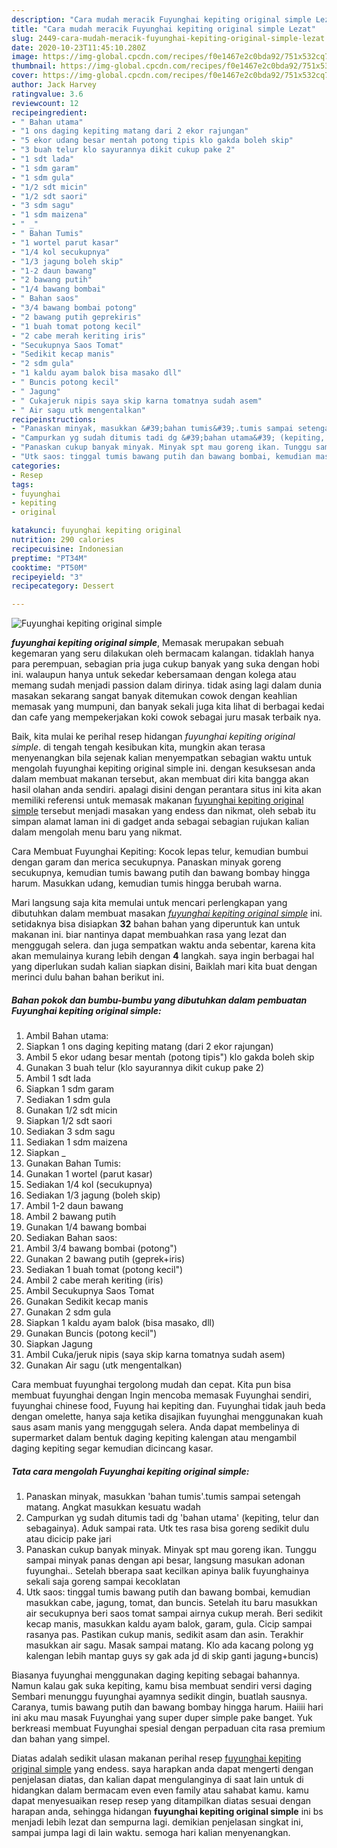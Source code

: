 ```yaml
---
description: "Cara mudah meracik Fuyunghai kepiting original simple Lezat"
title: "Cara mudah meracik Fuyunghai kepiting original simple Lezat"
slug: 2449-cara-mudah-meracik-fuyunghai-kepiting-original-simple-lezat
date: 2020-10-23T11:45:10.280Z
image: https://img-global.cpcdn.com/recipes/f0e1467e2c0bda92/751x532cq70/fuyunghai-kepiting-original-simple-foto-resep-utama.jpg
thumbnail: https://img-global.cpcdn.com/recipes/f0e1467e2c0bda92/751x532cq70/fuyunghai-kepiting-original-simple-foto-resep-utama.jpg
cover: https://img-global.cpcdn.com/recipes/f0e1467e2c0bda92/751x532cq70/fuyunghai-kepiting-original-simple-foto-resep-utama.jpg
author: Jack Harvey
ratingvalue: 3.6
reviewcount: 12
recipeingredient:
- " Bahan utama"
- "1 ons daging kepiting matang dari 2 ekor rajungan"
- "5 ekor udang besar mentah potong tipis klo gakda boleh skip"
- "3 buah telur klo sayurannya dikit cukup pake 2"
- "1 sdt lada"
- "1 sdm garam"
- "1 sdm gula"
- "1/2 sdt micin"
- "1/2 sdt saori"
- "3 sdm sagu"
- "1 sdm maizena"
- " _"
- " Bahan Tumis"
- "1 wortel parut kasar"
- "1/4 kol secukupnya"
- "1/3 jagung boleh skip"
- "1-2 daun bawang"
- "2 bawang putih"
- "1/4 bawang bombai"
- " Bahan saos"
- "3/4 bawang bombai potong"
- "2 bawang putih geprekiris"
- "1 buah tomat potong kecil"
- "2 cabe merah keriting iris"
- "Secukupnya Saos Tomat"
- "Sedikit kecap manis"
- "2 sdm gula"
- "1 kaldu ayam balok bisa masako dll"
- " Buncis potong kecil"
- " Jagung"
- " Cukajeruk nipis saya skip karna tomatnya sudah asem"
- " Air sagu utk mengentalkan"
recipeinstructions:
- "Panaskan minyak, masukkan &#39;bahan tumis&#39;.tumis sampai setengah matang. Angkat masukkan kesuatu wadah"
- "Campurkan yg sudah ditumis tadi dg &#39;bahan utama&#39; (kepiting, telur dan sebagainya). Aduk sampai rata. Utk tes rasa bisa goreng sedikit dulu atau dicicip pake jari"
- "Panaskan cukup banyak minyak. Minyak spt mau goreng ikan. Tunggu sampai minyak panas dengan api besar, langsung masukan adonan fuyunghai.. Setelah bberapa saat kecilkan apinya balik fuyunghainya sekali saja goreng sampai kecoklatan"
- "Utk saos: tinggal tumis bawang putih dan bawang bombai, kemudian masukkan cabe, jagung, tomat, dan buncis. Setelah itu baru masukkan air secukupnya beri saos tomat sampai airnya cukup merah. Beri sedikit kecap manis, masukkan kaldu ayam balok, garam, gula. Cicip sampai rasanya pas. Pastikan cukup manis, sedikit asam dan asin. Terakhir masukkan air sagu. Masak sampai matang. Klo ada kacang polong yg kalengan lebih mantap guys sy gak ada jd di skip ganti jagung+buncis)"
categories:
- Resep
tags:
- fuyunghai
- kepiting
- original

katakunci: fuyunghai kepiting original 
nutrition: 290 calories
recipecuisine: Indonesian
preptime: "PT34M"
cooktime: "PT50M"
recipeyield: "3"
recipecategory: Dessert

---
```



![Fuyunghai kepiting original simple](https://img-global.cpcdn.com/recipes/f0e1467e2c0bda92/751x532cq70/fuyunghai-kepiting-original-simple-foto-resep-utama.jpg)

<b><i>fuyunghai kepiting original simple</i></b>, Memasak merupakan sebuah kegemaran yang seru dilakukan oleh bermacam kalangan. tidaklah hanya para perempuan, sebagian pria juga cukup banyak yang suka dengan hobi ini. walaupun hanya untuk sekedar kebersamaan dengan kolega atau memang sudah menjadi passion dalam dirinya. tidak asing lagi dalam dunia masakan sekarang sangat banyak ditemukan cowok dengan keahlian memasak yang mumpuni, dan banyak sekali juga kita lihat di berbagai kedai dan cafe yang mempekerjakan koki cowok sebagai juru masak terbaik nya.

Baik, kita mulai ke perihal resep hidangan <i>fuyunghai kepiting original simple</i>. di tengah tengah kesibukan kita, mungkin akan terasa menyenangkan bila sejenak kalian menyempatkan sebagian waktu untuk mengolah fuyunghai kepiting original simple ini. dengan kesuksesan anda dalam membuat makanan tersebut, akan membuat diri kita bangga akan hasil olahan anda sendiri. apalagi disini dengan perantara situs ini kita akan memiliki referensi untuk memasak makanan <u>fuyunghai kepiting original simple</u> tersebut menjadi masakan yang endess dan nikmat, oleh sebab itu simpan alamat laman ini di gadget anda sebagai sebagian rujukan kalian dalam mengolah menu baru yang nikmat.

Cara Membuat Fuyunghai Kepiting: Kocok lepas telur, kemudian bumbui dengan garam dan merica secukupnya. Panaskan minyak goreng secukupnya, kemudian tumis bawang putih dan bawang bombay hingga harum. Masukkan udang, kemudian tumis hingga berubah warna.


Mari langsung saja kita memulai untuk mencari perlengkapan yang dibutuhkan dalam membuat masakan <u><i>fuyunghai kepiting original simple</i></u> ini. setidaknya bisa disiapkan <b>32</b> bahan bahan yang diperuntuk kan untuk makanan ini. biar nantinya dapat membuahkan rasa yang lezat dan menggugah selera. dan juga sempatkan waktu anda sebentar, karena kita akan memulainya kurang lebih dengan <b>4</b> langkah. saya ingin berbagai hal yang diperlukan sudah kalian siapkan disini, Baiklah mari kita buat dengan merinci dulu bahan bahan berikut ini.

<!--inarticleads1-->

##### Bahan pokok dan bumbu-bumbu yang dibutuhkan dalam pembuatan Fuyunghai kepiting original simple:

1. Ambil  Bahan utama:
1. Siapkan 1 ons daging kepiting matang (dari 2 ekor rajungan)
1. Ambil 5 ekor udang besar mentah (potong tipis&#34;) klo gakda boleh skip
1. Gunakan 3 buah telur (klo sayurannya dikit cukup pake 2)
1. Ambil 1 sdt lada
1. Siapkan 1 sdm garam
1. Sediakan 1 sdm gula
1. Gunakan 1/2 sdt micin
1. Siapkan 1/2 sdt saori
1. Sediakan 3 sdm sagu
1. Sediakan 1 sdm maizena
1. Siapkan  _
1. Gunakan  Bahan Tumis:
1. Gunakan 1 wortel (parut kasar)
1. Sediakan 1/4 kol (secukupnya)
1. Sediakan 1/3 jagung (boleh skip)
1. Ambil 1-2 daun bawang
1. Ambil 2 bawang putih
1. Gunakan 1/4 bawang bombai
1. Sediakan  Bahan saos:
1. Ambil 3/4 bawang bombai (potong&#34;)
1. Gunakan 2 bawang putih (geprek+iris)
1. Sediakan 1 buah tomat (potong kecil&#34;)
1. Ambil 2 cabe merah keriting (iris)
1. Ambil Secukupnya Saos Tomat
1. Gunakan Sedikit kecap manis
1. Gunakan 2 sdm gula
1. Siapkan 1 kaldu ayam balok (bisa masako, dll)
1. Gunakan  Buncis (potong kecil&#34;)
1. Siapkan  Jagung
1. Ambil  Cuka/jeruk nipis (saya skip karna tomatnya sudah asem)
1. Gunakan  Air sagu (utk mengentalkan)


Cara membuat fuyunghai tergolong mudah dan cepat. Kita pun bisa membuat fuyunghai dengan Ingin mencoba memasak Fuyunghai sendiri, fuyunghai chinese food, Fuyung hai kepiting dan. Fuyunghai tidak jauh beda dengan omelette, hanya saja ketika disajikan fuyunghai menggunakan kuah saus asam manis yang menggugah selera. Anda dapat membelinya di supermarket dalam bentuk daging kepiting kalengan atau mengambil daging kepiting segar kemudian dicincang kasar. 

<!--inarticleads2-->

##### Tata cara mengolah Fuyunghai kepiting original simple:

1. Panaskan minyak, masukkan &#39;bahan tumis&#39;.tumis sampai setengah matang. Angkat masukkan kesuatu wadah
1. Campurkan yg sudah ditumis tadi dg &#39;bahan utama&#39; (kepiting, telur dan sebagainya). Aduk sampai rata. Utk tes rasa bisa goreng sedikit dulu atau dicicip pake jari
1. Panaskan cukup banyak minyak. Minyak spt mau goreng ikan. Tunggu sampai minyak panas dengan api besar, langsung masukan adonan fuyunghai.. Setelah bberapa saat kecilkan apinya balik fuyunghainya sekali saja goreng sampai kecoklatan
1. Utk saos: tinggal tumis bawang putih dan bawang bombai, kemudian masukkan cabe, jagung, tomat, dan buncis. Setelah itu baru masukkan air secukupnya beri saos tomat sampai airnya cukup merah. Beri sedikit kecap manis, masukkan kaldu ayam balok, garam, gula. Cicip sampai rasanya pas. Pastikan cukup manis, sedikit asam dan asin. Terakhir masukkan air sagu. Masak sampai matang. Klo ada kacang polong yg kalengan lebih mantap guys sy gak ada jd di skip ganti jagung+buncis)


Biasanya fuyunghai menggunakan daging kepiting sebagai bahannya. Namun kalau gak suka kepiting, kamu bisa membuat sendiri versi daging Sembari menunggu fuyunghai ayamnya sedikit dingin, buatlah sausnya. Caranya, tumis bawang putih dan bawang bombay hingga harum. Haiiii hari ini aku mau masak Fuyunghai yang super duper simple pake banget. Yuk berkreasi membuat Fuyunghai spesial dengan perpaduan cita rasa premium dan bahan yang simpel. 

Diatas adalah sedikit ulasan makanan perihal resep <u>fuyunghai kepiting original simple</u> yang endess. saya harapkan anda dapat mengerti dengan penjelasan diatas, dan kalian dapat mengulanginya di saat lain untuk di hidangkan dalam bermacam even even family atau sahabat kamu. kamu dapat menyesuaikan resep resep yang ditampilkan diatas sesuai dengan harapan anda, sehingga hidangan <b>fuyunghai kepiting original simple</b> ini bs menjadi lebih lezat dan sempurna lagi. demikian penjelasan singkat ini, sampai jumpa lagi di lain waktu. semoga hari kalian menyenangkan.
